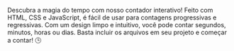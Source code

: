
Descubra a magia do tempo com nosso contador interativo! Feito com HTML, CSS e JavaScript, é fácil de usar para contagens progressivas e regressivas. Com um design limpo e intuitivo, você pode contar segundos, minutos, horas ou dias. Basta incluir os arquivos em seu projeto e começar a contar! 🕒
